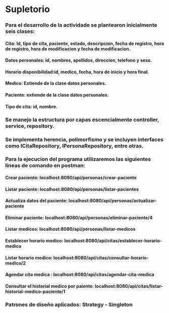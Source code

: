 # Supletorio
### Para el desarrollo de la actividade se plantearon inicialmente seis clases:
#### Cita: Id, tipo de cita, paciente, estado, descripcion, fecha de registro, hora de registro, hora de modificacion y fecha de modificacion.
#### Datos personales: id, nombres, apellidos, direccion, telefono y sexo.
#### Horario disponibilidad:id, medico, fecha, hora de inicio y hora final.
#### Medico: Extiende de la clase datos personales.
#### Paciente: extiende de la clase datos personales.
#### Tipo de cita: id, nombre.
### Se manejo la estructura por capas escencialmente controller, service, repository.
### Se implementa herencia, polimorfismo y se incluyen interfaces como ICitaRepository, IPersonaRepository, entre otras.
###  Para la ejecucion del programa utilizaremos las siguientes lineas de comando en postman:
#### Crear paciente: localhost:8080/api/personas/crear-paciente
#### Listar paciente: localhost:8080/api/personas/listar-pacientes
####  Actualiza datos del paciente: localhost:8080/api/personas/actualizar-paciente
#### Eliminar paciente: localhost:8080/api/personas/eliminar-paciente/4
#### Listar medicos: localhost:8080/api/personas/listar-medicos
####  Establecer horario medico: localhost:8080/api/citas/establecer-horario-medico
####  Listar horario medico: localhost:8080/api/citas/consultar-horario-medico/2
#### Agendar cita medica : localhost:8080/api/citas/agendar-cita-medica
#### Consultar el historial medico por paiente: localhost:8080/api/citas/listar-historial-medico-paciente/1
### Patrones de diseño aplicados: Strategy - Singleton
